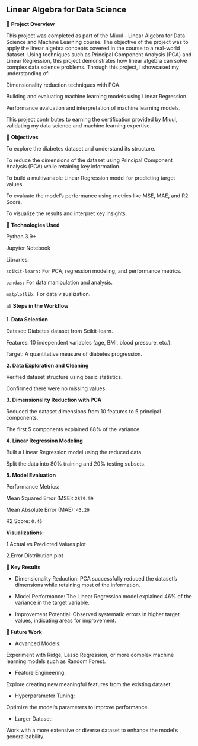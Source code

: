 ## **Linear Algebra for Data Science**

📖 **Project Overview**

This project was completed as part of the Miuul - Linear Algebra for Data Science and Machine Learning course. The objective of the project was to apply the linear algebra concepts covered in the course to a real-world dataset. Using techniques such as Principal Component Analysis (PCA) and Linear Regression, this project demonstrates how linear algebra can solve complex data science problems.
Through this project, I showcased my understanding of:

Dimensionality reduction techniques with PCA.

Building and evaluating machine learning models using Linear Regression.

Performance evaluation and interpretation of machine learning models.

This project contributes to earning the certification provided by Miuul, validating my data science and machine learning expertise.

🎯 **Objectives**

To explore the diabetes dataset and understand its structure.

To reduce the dimensions of the dataset using Principal Component Analysis (PCA) while retaining key information.

To build a multivariable Linear Regression model for predicting target values.

To evaluate the model’s performance using metrics like MSE, MAE, and R2 Score.

To visualize the results and interpret key insights.


🔧 **Technologies Used**

Python 3.9+

Jupyter Notebook

Libraries:

<code>scikit-learn:</code> For PCA, regression modeling, and performance metrics.

<code>pandas:</code> For data manipulation and analysis.

<code>matplotlib:</code> For data visualization.


📊 **Steps in the Workflow**

**1. Data Selection**

Dataset: Diabetes dataset from Scikit-learn.

Features: 10 independent variables (age, BMI, blood pressure, etc.).

Target: A quantitative measure of diabetes progression.

**2. Data Exploration and Cleaning**

Verified dataset structure using basic statistics.

Confirmed there were no missing values.

**3. Dimensionality Reduction with PCA**

Reduced the dataset dimensions from 10 features to 5 principal components.

The first 5 components explained 88% of the variance.

**4. Linear Regression Modeling**

Built a Linear Regression model using the reduced data.

Split the data into 80% training and 20% testing subsets.

**5. Model Evaluation**

Performance Metrics:

Mean Squared Error (MSE): <code>2879.59</code>

Mean Absolute Error (MAE): <code>43.29</code>

R2 Score: <code>0.46</code>

**Visualizations:**

1.Actual vs Predicted Values plot

2.Error Distribution plot


**🌄 Key Results**

- Dimensionality Reduction: PCA successfully reduced the dataset’s dimensions while retaining most of the information.

- Model Performance: The Linear Regression model explained 46% of the variance in the target variable.

- Improvement Potential: Observed systematic errors in higher target values, indicating areas for improvement.


**🔧 Future Work**

- Advanced Models:

Experiment with Ridge, Lasso Regression, or more complex machine learning models such as Random Forest.

- Feature Engineering:

Explore creating new meaningful features from the existing dataset.

- Hyperparameter Tuning:

Optimize the model’s parameters to improve performance.

- Larger Dataset:

Work with a more extensive or diverse dataset to enhance the model’s generalizability.
